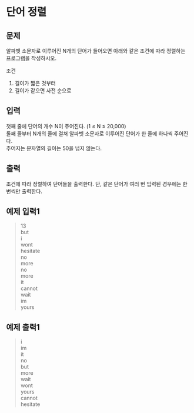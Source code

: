 # 단어 정렬

## 문제
알파벳 소문자로 이루어진 N개의 단어가 들어오면 아래와 같은 조건에 따라 정렬하는 프로그램을 작성하시오.<br/>

조건<br/>
1. 길이가 짧은 것부터<br/>
2. 길이가 같으면 사전 순으로<br/>

## 입력
첫째 줄에 단어의 개수 N이 주어진다. (1 ≤ N ≤ 20,000)<br/>
둘째 줄부터 N개의 줄에 걸쳐 알파벳 소문자로 이루어진 단어가 한 줄에 하나씩 주어진다.<br/>
주어지는 문자열의 길이는 50을 넘지 않는다.<br/>

## 출력
조건에 따라 정렬하여 단어들을 출력한다. 단, 같은 단어가 여러 번 입력된 경우에는 한 번씩만 출력한다.

## 예제 입력1
>13<br/>
>but<br/>
>i<br/>
>wont<br/>
>hesitate<br/>
>no<br/>
>more<br/>
>no<br/>
>more<br/>
>it<br/>
>cannot<br/>
>wait<br/>
>im<br/>
>yours<br/>

## 예제 출력1
>i<br/>
>im<br/>
>it<br/>
>no<br/>
>but<br/>
>more<br/>
>wait<br/>
>wont<br/>
>yours<br/>
>cannot<br/>
>hesitate<br/>
